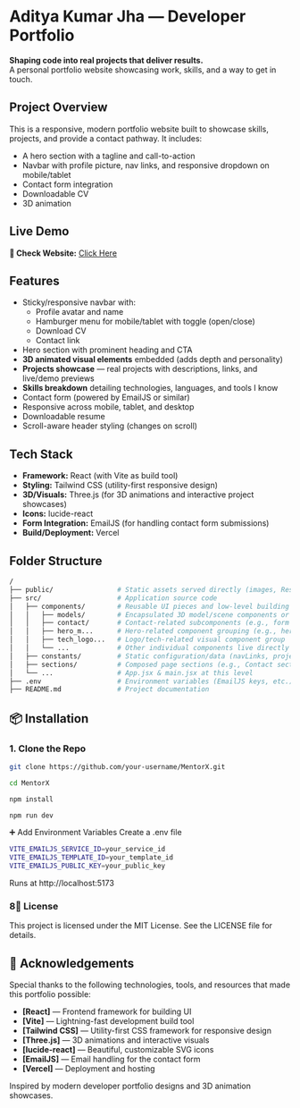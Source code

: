 # Aditya Kumar Jha — Developer Portfolio

**Shaping code into real projects that deliver results.**  
A personal portfolio website showcasing work, skills, and a way to get in touch.

## Project Overview

This is a responsive, modern portfolio website built to showcase skills, projects, and provide a contact pathway. It includes:
- A hero section with a tagline and call-to-action
- Navbar with profile picture, nav links, and responsive dropdown on mobile/tablet
- Contact form integration
- Downloadable CV
- 3D animation

## Live Demo

**🔗 Check Website:** [Click Here](https://portfolio-seven-self-65.vercel.app/)

## Features

- Sticky/responsive navbar with:
  - Profile avatar and name
  - Hamburger menu for mobile/tablet with toggle (open/close)
  - Download CV 
  - Contact link
- Hero section with prominent heading and CTA
- **3D animated visual elements** embedded (adds depth and personality)
- **Projects showcase** — real projects with descriptions, links, and live/demo previews
- **Skills breakdown** detailing technologies, languages, and tools I know
- Contact form (powered by EmailJS or similar)
- Responsive across mobile, tablet, and desktop
- Downloadable resume
- Scroll-aware header styling (changes on scroll)

## Tech Stack

- **Framework:** React (with Vite as build tool)
- **Styling:** Tailwind CSS (utility-first responsive design)
- **3D/Visuals:** Three.js (for 3D animations and interactive project showcases)
- **Icons:** lucide-react
- **Form Integration:** EmailJS (for handling contact form submissions)
- **Build/Deployment:** Vercel

## Folder Structure

```bash
/
├── public/                # Static assets served directly (images, Resume.pdf, favicon, etc.)
├── src/                   # Application source code
│   ├── components/        # Reusable UI pieces and low-level building blocks
│   │   ├── models/        # Encapsulated 3D model/scene components or complex visual abstractions
│   │   ├── contact/       # Contact-related subcomponents (e.g., form fields, wrappers) if applicable
│   │   ├── hero_m...      # Hero-related component grouping (e.g., hero 3D scene or layout)
│   │   ├── tech_logo...   # Logo/tech-related visual component group
│   │   └── ...            # Other individual components live directly here (NavBar, buttons, project card wrappers, etc.)
│   ├── constants/         # Static configuration/data (navLinks, project metadata, skills list, etc.)
│   ├── sections/          # Composed page sections (e.g., Contact section, Experience block, Feature cards, Footer, etc.)
│   └── ...                # App.jsx & main.jsx at this level
├── .env                   # Environment variables (EmailJS keys, etc.) 
├── README.md              # Project documentation
```

## 📦 Installation

### 1. Clone the Repo

```bash
git clone https://github.com/your-username/MentorX.git
```
```bash
cd MentorX
```
```bash
npm install
```
```bash
npm run dev
```

➕ Add Environment Variables
Create a .env file
```bash
VITE_EMAILJS_SERVICE_ID=your_service_id
VITE_EMAILJS_TEMPLATE_ID=your_template_id
VITE_EMAILJS_PUBLIC_KEY=your_public_key
```

Runs at http://localhost:5173

### 8📄 License
This project is licensed under the MIT License. See the LICENSE file for details.

## 🙏 Acknowledgements

Special thanks to the following technologies, tools, and resources that made this portfolio possible:

- **[React]** — Frontend framework for building UI
- **[Vite]** — Lightning-fast development build tool
- **[Tailwind CSS]** — Utility-first CSS framework for responsive design
- **[Three.js]** — 3D animations and interactive visuals
- **[lucide-react]** — Beautiful, customizable SVG icons
- **[EmailJS]** — Email handling for the contact form
- **[Vercel]** — Deployment and hosting

Inspired by modern developer portfolio designs and 3D animation showcases.
